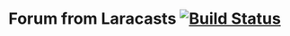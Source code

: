 # Forum from Laracasts [![Build Status](https://travis-ci.org/dragg/forum.svg?branch=master)](https://travis-ci.org/dragg/forum)
